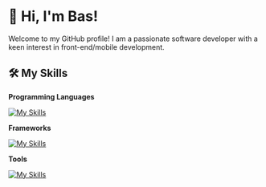 # 👋 Hi, I'm Bas!

Welcome to my GitHub profile! I am a passionate software developer with a keen interest in front-end/mobile development. 

## 🛠️ My Skills

**Programming Languages**

[![My Skills](https://skillicons.dev/icons?i=ts,js,html,css,dart,kotlin,java,mysql,swift)]()

**Frameworks**

[![My Skills](https://skillicons.dev/icons?i=react,vue,graphql,tailwind,flutter,androidstudio,spring,md,nodejs)]()

**Tools**

[![My Skills](https://skillicons.dev/icons?i=idea,webstorm,git,gitlab,github,githubactions,docker,postman,figma,xcode)]()
